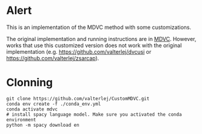 # Alert

This is an implementation of the MDVC method with some customizations. 

The original implementation and running instructions are in [MDVC](https://github.com/v-iashin/MDVC). However, works that use this customized version does not work with the original implementation (e.g. https://github.com/valterlej/dvcusi or https://github.com/valterlej/zsarcap).

# Clonning

```shell
git clone https://github.com/valterlej/CustomMDVC.git
conda env create -f ./conda_env.yml
conda activate mdvc
# install spacy language model. Make sure you activated the conda environment
python -m spacy download en
```
